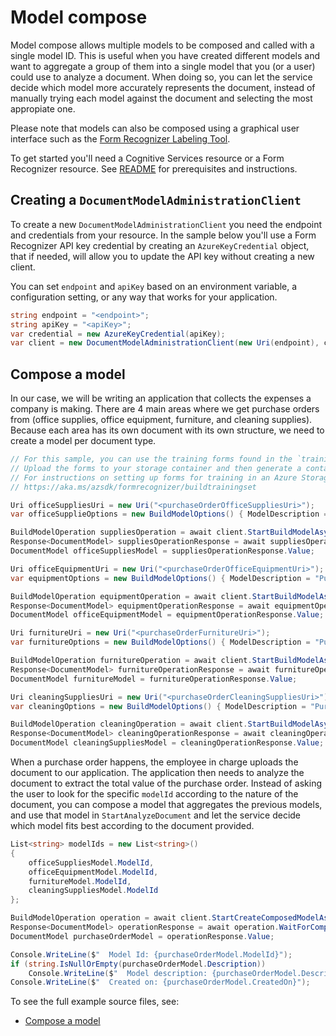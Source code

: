 # Model compose

Model compose allows multiple models to be composed and called with a single model ID. This is useful when you have created different models and want to aggregate a group of them into a single model that you (or a user) could use to analyze a document.
When doing so, you can let the service decide which model more accurately represents the document, instead of manually trying each model against the document and selecting the most appropiate one.

Please note that models can also be composed using a graphical user interface such as the [Form Recognizer Labeling Tool][labeling_tool].

To get started you'll need a Cognitive Services resource or a Form Recognizer resource.  See [README][README] for prerequisites and instructions.

## Creating a `DocumentModelAdministrationClient`

To create a new `DocumentModelAdministrationClient` you need the endpoint and credentials from your resource. In the sample below you'll use a Form Recognizer API key credential by creating an `AzureKeyCredential` object, that if needed, will allow you to update the API key without creating a new client.

You can set `endpoint` and `apiKey` based on an environment variable, a configuration setting, or any way that works for your application.

```C# Snippet:CreateDocumentModelAdministrationClient
string endpoint = "<endpoint>";
string apiKey = "<apiKey>";
var credential = new AzureKeyCredential(apiKey);
var client = new DocumentModelAdministrationClient(new Uri(endpoint), credential);
```

## Compose a model
In our case, we will be writing an application that collects the expenses a company is making. There are 4 main areas where we get purchase orders from (office supplies, office equipment, furniture, and cleaning supplies). Because each area has its own document with its own structure, we need to create a model per document type.

```C# Snippet:FormRecognizerSampleBuildVariousModels
// For this sample, you can use the training forms found in the `trainingFiles` folder.
// Upload the forms to your storage container and then generate a container SAS URL.
// For instructions on setting up forms for training in an Azure Storage Blob Container, see
// https://aka.ms/azsdk/formrecognizer/buildtrainingset

Uri officeSuppliesUri = new Uri("<purchaseOrderOfficeSuppliesUri>");
var officeSupplieOptions = new BuildModelOptions() { ModelDescription = "Purchase order - Office supplies" };

BuildModelOperation suppliesOperation = await client.StartBuildModelAsync(officeSuppliesUri, DocumentBuildMode.Template, buildModelOptions: officeSupplieOptions);
Response<DocumentModel> suppliesOperationResponse = await suppliesOperation.WaitForCompletionAsync();
DocumentModel officeSuppliesModel = suppliesOperationResponse.Value;

Uri officeEquipmentUri = new Uri("<purchaseOrderOfficeEquipmentUri>");
var equipmentOptions = new BuildModelOptions() { ModelDescription = "Purchase order - Office Equipment" };

BuildModelOperation equipmentOperation = await client.StartBuildModelAsync(officeSuppliesUri, DocumentBuildMode.Template, buildModelOptions: equipmentOptions);
Response<DocumentModel> equipmentOperationResponse = await equipmentOperation.WaitForCompletionAsync();
DocumentModel officeEquipmentModel = equipmentOperationResponse.Value;

Uri furnitureUri = new Uri("<purchaseOrderFurnitureUri>");
var furnitureOptions = new BuildModelOptions() { ModelDescription = "Purchase order - Furniture" };

BuildModelOperation furnitureOperation = await client.StartBuildModelAsync(officeSuppliesUri, DocumentBuildMode.Template, buildModelOptions: equipmentOptions);
Response<DocumentModel> furnitureOperationResponse = await furnitureOperation.WaitForCompletionAsync();
DocumentModel furnitureModel = furnitureOperationResponse.Value;

Uri cleaningSuppliesUri = new Uri("<purchaseOrderCleaningSuppliesUri>");
var cleaningOptions = new BuildModelOptions() { ModelDescription = "Purchase order - Cleaning Supplies" };

BuildModelOperation cleaningOperation = await client.StartBuildModelAsync(officeSuppliesUri, DocumentBuildMode.Template, buildModelOptions: equipmentOptions);
Response<DocumentModel> cleaningOperationResponse = await cleaningOperation.WaitForCompletionAsync();
DocumentModel cleaningSuppliesModel = cleaningOperationResponse.Value;
```

When a purchase order happens, the employee in charge uploads the document to our application. The application then needs to analyze the document to extract the total value of the purchase order. Instead of asking the user to look for the specific `modelId` according to the nature of the document, you can compose a model that aggregates the previous models, and use that model in `StartAnalyzeDocument` and let the service decide which model fits best according to the document provided.

```C# Snippet:FormRecognizerSampleComposeModel
List<string> modelIds = new List<string>()
{
    officeSuppliesModel.ModelId,
    officeEquipmentModel.ModelId,
    furnitureModel.ModelId,
    cleaningSuppliesModel.ModelId
};

BuildModelOperation operation = await client.StartCreateComposedModelAsync(modelIds, modelDescription: "Composed Purchase order");
Response<DocumentModel> operationResponse = await operation.WaitForCompletionAsync();
DocumentModel purchaseOrderModel = operationResponse.Value;

Console.WriteLine($"  Model Id: {purchaseOrderModel.ModelId}");
if (string.IsNullOrEmpty(purchaseOrderModel.Description))
    Console.WriteLine($"  Model description: {purchaseOrderModel.Description}");
Console.WriteLine($"  Created on: {purchaseOrderModel.CreatedOn}");
```

To see the full example source files, see:
* [Compose a model](https://github.com/Azure/azure-sdk-for-net/blob/main/sdk/formrecognizer/Azure.AI.FormRecognizer/tests/samples/Sample_ComposeModelAsync.cs)

[README]: https://github.com/Azure/azure-sdk-for-net/tree/main/sdk/formrecognizer/Azure.AI.FormRecognizer#getting-started
[labeling_tool]: https://aka.ms/azsdk/formrecognizer/labelingtool

